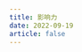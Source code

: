 ```yaml
---
title: 影响力
date: 2022-09-19
article: false
---
```


<PDF url="https://www.igarashi.fun:7779/pdf/%E5%BF%83%E7%90%86%E5%AD%A6/%E5%BD%B1%E5%93%8D%E5%8A%9B.pdf" height="880px"/>
